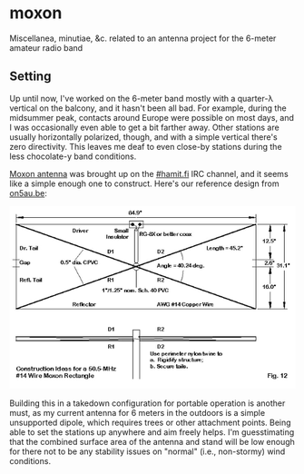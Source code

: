 # moxon

Miscellanea, minutiae, &amp;c. related to an antenna project for the 6-meter amateur radio band

## Setting

Up until now, I've worked on the 6-meter band mostly with a quarter-λ vertical on the balcony,
and it hasn't been all bad. For example, during the midsummer peak, contacts around Europe were
possible on most days, and I was occasionally even able to get a bit farther away. Other
stations are usually horizontally polarized, though, and with a simple vertical there's zero
directivity. This leaves me deaf to even close-by stations during the less chocolate-y band
conditions.

[Moxon antenna](https://en.wikipedia.org/wiki/Moxon_antenna) was brought up on the
[#hamit.fi](https://hamit.fi/) IRC channel, and it seems like a simple enough one to construct.
Here's our reference design from [on5au.be](http://on5au.be/content/a10/moxon/6m.html):

![model-moxon-50.5.png](model-moxon-50.5.png)

Building this in a takedown configuration for portable operation is another must, as my
current antenna for 6 meters in the outdoors is a simple unsupported dipole, which requires
trees or other attachment points. Being able to set the stations up anywhere and aim freely
helps. I'm guesstimating that the combined surface area of the antenna and stand will be low
enough for there not to be any stability issues on "normal" (i.e., non-stormy) wind conditions.
